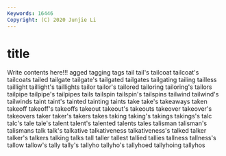 ```yaml
---
Keywords: 16446
Copyright: (C) 2020 Junjie Li
---
```


# title

Write contents here!!!
agged 
tagging 
tags 
tail 
tail's 
tailcoat 
tailcoat's 
tailcoats 
tailed 
tailgate
tailgate's 
tailgated 
tailgates 
tailgating 
tailing 
tailless 
taillight 
taillight's 
taillights 
tailor
tailor's 
tailored 
tailoring 
tailoring's 
tailors 
tailpipe 
tailpipe's 
tailpipes 
tails 
tailspin
tailspin's 
tailspins 
tailwind 
tailwind's 
tailwinds 
taint 
taint's 
tainted 
tainting 
taints
take 
take's 
takeaways 
taken 
takeoff 
takeoff's 
takeoffs 
takeout 
takeout's 
takeouts
takeover 
takeover's 
takeovers 
taker 
taker's 
takers 
takes 
taking 
taking's 
takings
takings's 
talc 
talc's 
tale 
tale's 
talent 
talent's 
talented 
talents 
tales
talisman 
talisman's 
talismans 
talk 
talk's 
talkative 
talkativeness 
talkativeness's 
talked 
talker
talker's 
talkers 
talking 
talks 
tall 
taller 
tallest 
tallied 
tallies 
tallness
tallness's 
tallow 
tallow's 
tally 
tally's 
tallyho 
tallyho's 
tallyhoed 
tallyhoing 
tallyhos
